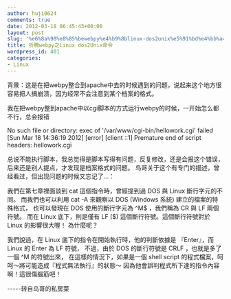 ```yaml
---
author: huji0624
comments: true
date: 2012-03-18 06:45:43+00:00
layout: post
slug: '%e6%8a%98%e8%85%bewebpy%e4%b9%8blinux-dos2unix%e5%91%bd%e4%bb%a4'
title: 折腾webpy之Linux dos2Unix命令
wordpress_id: 401
categories:
- Linux
---
```


背景：这是在把webpy整合到apache中去的时候遇到的问题，说起来这个地方很容易把人搞崩溃，因为经常不会注意到某个档案的格式。

我在把webpy整到apache中以cgi脚本的方式运行webpy的时候，一开始怎么都不行，总会报错

No such file or directory: exec of '/var/www/cgi-bin/hellowork.cgi' failed
[Sun Mar 18 14:36:19 2012] [error] [client ::1] Premature end of script headers: hellowork.cgi

总说不能执行脚本，我总觉得是脚本写得有问题，反复修改，还是会报这个错误，后来还是别人提点，才发现是档案格式的问题。
鸟哥关于这个有专门的描述，曾经看过，但出现问题的时候又忘记了...：

我們在第七章裡面談到 cat 這個指令時，曾經提到過 DOS 與 Linux 斷行字元的不同。 而我們也可以利用 cat -A 來觀察以 DOS (Windows 系統) 建立的檔案的特殊格式， 也可以發現在 DOS 使用的斷行字元為 ^M$ ，我們稱為 CR 與 LF 兩個符號。 而在 Linux 底下，則是僅有 LF ($) 這個斷行符號。這個斷行符號對於 Linux 的影響很大喔！ 為什麼呢？

我們說過，在 Linux 底下的指令在開始執行時，他的判斷依據是 『Enter』，而 Linux 的 Enter 為 LF 符號， 不過，由於 DOS 的斷行符號是 CRLF ，也就是多了一個 ^M 的符號出來， 在這樣的情況下，如果是一個 shell script 的程式檔案，呵呵～將可能造成『程式無法執行』的狀態～ 因為他會誤判程式所下達的指令內容啊！這很傷腦筋吧！

-----转自鸟哥的私房菜

